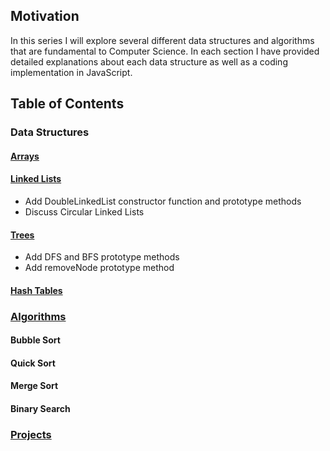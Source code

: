 ## Motivation

In this series I will explore several different data structures and algorithms that are fundamental to Computer Science. In each section I have provided detailed explanations about each data structure as well as a coding implementation in JavaScript.

## Table of Contents

### Data Structures

#### [Arrays](/Arrays/Arrays.md)

#### [Linked Lists](/Linked-Lists/LinkedLists.md)

- Add DoubleLinkedList constructor function and prototype methods
- Discuss Circular Linked Lists

#### [Trees](/Trees/Trees.md)

- Add DFS and BFS prototype methods
- Add removeNode prototype method

#### [Hash Tables](/Hash-Tables/HashTables.md)

### [Algorithms](/Algorithms/Algorithms.md)

#### Bubble Sort

#### Quick Sort

#### Merge Sort

#### Binary Search

### [Projects](/Projects/Projects.md)

